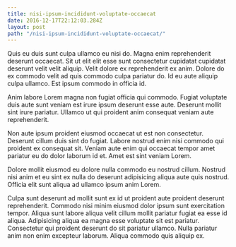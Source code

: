 ```yaml
---
title: nisi-ipsum-incididunt-voluptate-occaecat
date: 2016-12-17T22:12:03.284Z
layout: post
path: "/nisi-ipsum-incididunt-voluptate-occaecat/"
---
```


Quis eu duis sunt culpa ullamco eu nisi do. Magna enim reprehenderit deserunt occaecat. Sit ut elit elit esse sunt consectetur cupidatat cupidatat deserunt velit velit aliquip. Velit dolore ex reprehenderit ex anim. Dolore do ex commodo velit ad quis commodo culpa pariatur do. Id eu aute aliquip culpa ullamco. Est ipsum commodo in officia id.

Anim labore Lorem magna non fugiat officia qui commodo. Fugiat voluptate duis aute sunt veniam est irure ipsum deserunt esse aute. Deserunt mollit sint irure pariatur. Ullamco ut qui proident anim consequat veniam aute reprehenderit.

Non aute ipsum proident eiusmod occaecat ut est non consectetur. Deserunt cillum duis sint do fugiat. Labore nostrud enim nisi commodo qui proident ex consequat sit. Veniam aute enim qui occaecat tempor amet pariatur eu do dolor laborum id et. Amet est sint veniam Lorem.

Dolore mollit eiusmod eu dolore nulla commodo eu nostrud cillum. Nostrud nisi anim et eu sint ex nulla do deserunt adipisicing aliqua aute quis nostrud. Officia elit sunt aliqua ad ullamco ipsum anim Lorem.

Culpa sunt deserunt ad mollit sunt ex id ut proident aute proident deserunt reprehenderit. Commodo nisi minim eiusmod dolor ipsum sunt exercitation tempor. Aliqua sunt labore aliqua velit cillum mollit pariatur fugiat ea esse id aliqua. Adipisicing aliqua ea magna esse voluptate sit est pariatur. Consectetur qui proident deserunt do sit pariatur ullamco. Nulla pariatur anim non enim excepteur laborum. Aliqua commodo quis aliquip ex.